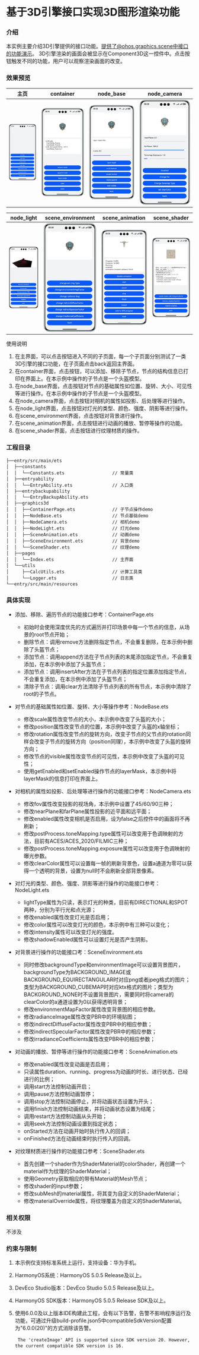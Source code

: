 # 基于3D引擎接口实现3D图形渲染功能

### 介绍

本实例主要介绍3D引擎提供的接口功能。提供了@ohos.graphics.scene中接口的功能演示。
3D引擎渲染的画面会被显示在Component3D这一控件中。点击按钮触发不同的功能，用户可以观察渲染画面的改变。

### 效果预览

| 主页                             | container                           | node_base                      | node_camera                      |
| ------------------------------ | ----------------------------------- | ------------------------------ | -------------------------------- |
| ![](screenshots/main_page.jpg) | ![](screenshots/node_container.jpg) | ![](screenshots/node_base.jpg) | ![](screenshots/node_camera.jpg) |

| node_light                                         | scene_environment                                         | scene_animation                                         | scene_shader                                         |
| -------------------------------------------------- | --------------------------------------------------------- | ------------------------------------------------------- | ---------------------------------------------------- |
| <img src='./screenshots/node_light.jpg' width=320> | <img src='./screenshots/scene_environment.jpg' width=320> | <img src='./screenshots/scene_animation.jpg' width=320> | <img src='./screenshots/scene_shader.jpg' width=320> |

使用说明

1. 在主界面，可以点击按钮进入不同的子页面，每一个子页面分别测试了一类3D引擎的接口功能，在子页面点击back返回主界面。
2. 在container界面，点击按钮，可以添加、移除子节点，节点的结构信息已打印在界面上。在本示例中操作的子节点是一个头盔模型。
3. 在node_base界面，点击按钮对节点的基础属性如位置、旋转、大小、可见性等进行操作。在本示例中操作的子节点是一个头盔模型。
4. 在node_camera界面，点击按钮对相机的属性如投影、后处理等进行操作。
5. 在node_light界面，点击按钮对灯光的类型、颜色、强度、阴影等进行操作。
6. 在scene_environment界面，点击按钮对背景进行操作。
7. 在scene_animation界面，点击按钮进行动画的播放、暂停等操作的功能。
8. 在scene_shader界面，点击按钮进行纹理材质的操作。

### 工程目录

```
├──entry/src/main/ets
│  ├──constants
│  │  └──Constants.ets                  // 常量类          
│  ├──entryability
│  │  └──EntryAbility.ets               // 入口类
│  ├──entrybackupability
│  │  └──EntryBackupAbility.ets
│  ├──graphics3d
│  │  ├──ContainerPage.ets              // 子节点操作demo
│  │  ├──NodeBase.ets                   // 节点基础demo
│  │  ├──NodeCamera.ets                 // 相机demo
│  │  ├──NodeLight.ets                  // 灯光demo
│  │  ├──SceneAnimation.ets             // 动画demo
│  │  ├──SceneEnvironment.ets           // 背景demo
│  │  └──SceneShader.ets                // 纹理demo
│  ├──pages
│  │  └──Index.ets                      // 主界面
│  └──utils
│     ├──CalcUtils.ets                  // 计算工具类
│     └──Logger.ets                     // 日志类
└──entry/src/main/resources
```

### 具体实现

* 添加、移除、遍历节点的功能接口参考：ContainerPage.ets
  
  * 初始时会使用深度优先的方式遍历并打印场景中每一个节点的信息，从场景的root节点开始；
  * 删除节点：调用remove方法删除指定节点，不会重复删除，在本示例中删除了头盔节点；
  * 添加节点：调用append方法在子节点列表的末尾添加指定节点，不会重复添加，在本示例中添加了头盔节点；
  * 添加节点：调用insertAfter方法在子节点列表的指定位置添加指定节点，不会重复添加，在本示例中添加了头盔节点；
  * 清除子节点：调用clear方法清除子节点列表的所有节点，本示例中清除了root的子节点。

* 对节点的基础属性如位置、旋转、大小等操作参考：NodeBase.ets
  
  * 修改scale属性改变节点的大小，本示例中改变了头盔的大小；
  * 修改position属性改变节点的位置，本示例中改变了头盔的x轴坐标；
  * 修改rotation属性改变节点的旋转方向，改变子节点的父节点的rotation同样会改变子节点的旋转方向（position同理），本示例中改变了头盔的旋转方向；
  * 修改节点的visible属性改变节点的可见性，本示例中改变了头盔的可见性；
  * 使用getEnabled和setEnabled操作节点的layerMask，本示例中将layerMask的信息打印在界面上。

* 对相机的属性如投影、后处理等进行操作的功能接口参考：NodeCamera.ets
  
  * 修改fov属性改变投影的视场角，本示例中设置了45/60/90三种；
  * 修改nearPlane和farPlane属性投影的近平面和远平面；
  * 修改enabled属性改变相机是否启用，设为false之后控件中的画面将不再刷新；
  * 修改postProcess.toneMapping.type属性可以改变用于色调映射的方法，目前有ACES/ACES_2020/FILMIC三种；
  * 修改postProcess.toneMapping.exposure属性可以改变用于色调映射的曝光参数。
  * 修改clearColor属性可以设置每一帧的刷新背景色，设置a通道为零可以获得一个透明的背景，设置为null时不会刷新全部背景像素。

* 对灯光的类型、颜色、强度、阴影等进行操作的功能接口参考：NodeLight.ets
  
  * lightType属性为只读，表示灯光的种类，目前有DIRECTIONAL和SPOT两种，分别为平行光和点光源；
  * 修改enabled属性改变灯光是否启用；
  * 修改color属性可以改变灯光的颜色，本示例中有三种可以变化；
  * 修改intensity属性可以改变灯光的强度。
  * 修改shadowEnabled属性可以设置灯光是否产生阴影。

* 对背景进行操作的功能接口考：SceneEnvironment.ets
  
  * 同时修改backgroundType和environmentImage可以设置背景图片，backgroundType为BACKGROUND_IMAGE或BACKGROUND_EQUIRECTANGULAR时对应png或者jpeg格式的图片；类型为BACKGROUND_CUBEMAP时对应ktx格式的图片；类型为BACKGROUND_NONE时不设置背景图片，需要同时将camera的clearColor的a通道设置为0以获得透明背景；
  * 修改environmentMapFactor属性改变背景图的相应参数。
  * 修改radianceImage属性改变PBR中的环境贴图；
  * 修改indirectDiffuseFactor属性改变PBR中的相应参数；
  * 修改indirectSpecularFactor属性改变PBR中的相应参数；
  * 修改irradianceCoefficients属性改变PBR中的相应参数；

* 对动画的播放、暂停等进行操作的功能接口参考：SceneAnimation.ets
  
  * 修改enabled属性改变动画是否启用；
  * 只读属性duration、running、progress为动画的时长、进行状态、已经进行的比例；
  * 调用start方法控制动画开启；
  * 调用pause方法控制动画暂停；
  * 调用stop方法控制动画停止，并将动画状态设置为开头；
  * 调用finish方法控制动画结束，并将动画状态设置为结尾；
  * 调用restart方法控制动画从头开始；
  * 调用seek方法控制动画设置到指定状态；
  * onStarted方法在动画开始时执行传入的回调；
  * onFinished方法在动画结束时执行传入的回调。

* 对纹理材质进行操作的功能接口参考：SceneShader.ets
  
  * 首先创建一个shader作为ShaderMaterial的colorShader，再创建一个material作为纹理的ShaderMaterial；
  * 使用Geometry获取相应的带有Material的Mesh节点；
  * 修改shader的input参数；
  * 修改subMesh的material属性，将其变为自定义的ShaderMaterial；
  * 修改materialOverride属性，将纹理覆盖为自定义的ShaderMaterial。

### 相关权限

不涉及

### 约束与限制

1. 本示例仅支持标准系统上运行，支持设备：华为手机。

2. HarmonyOS系统：HarmonyOS 5.0.5 Release及以上。

3. DevEco Studio版本：DevEco Studio 5.0.5 Release及以上。

4. HarmonyOS SDK版本：HarmonyOS 5.0.5 Release SDK及以上。

5. 使用6.0.0及以上版本IDE构建此工程，会有以下告警，告警不影响程序运行及功能，可通过升级build-profile.json5中compatibleSdkVersion配置为"6.0.0(20)"的方式消除该告警。
   
   ```
    The 'createImage' API is supported since SDK version 20. However, the current compatible SDK version is 16.
   ```
   
   


